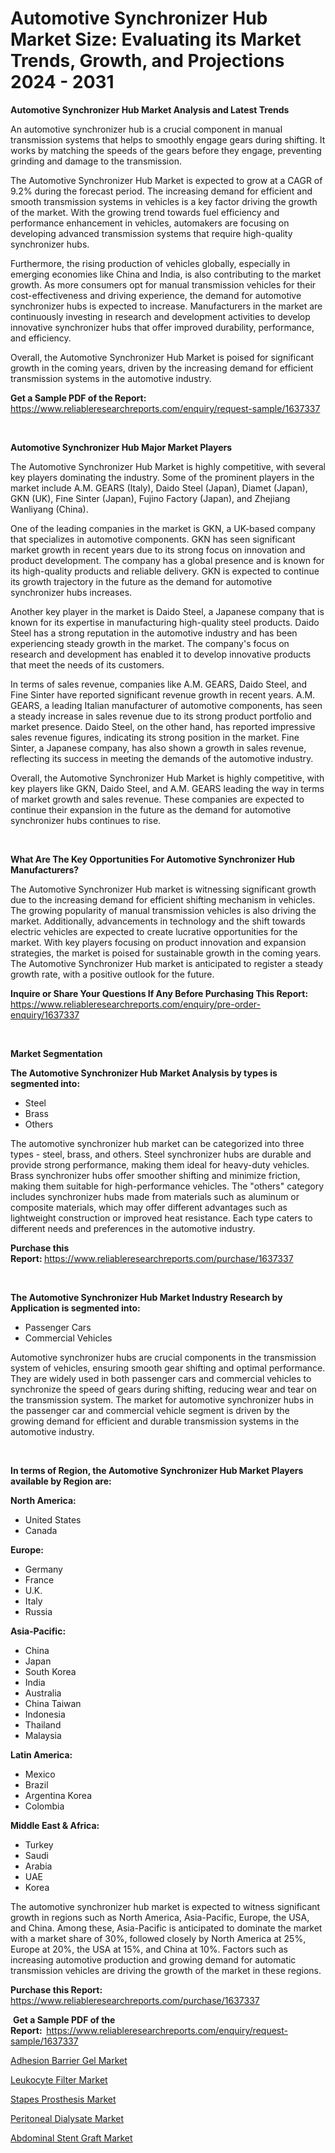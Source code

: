 <p><h1>Automotive Synchronizer Hub Market Size: Evaluating its Market Trends, Growth, and Projections 2024 - 2031</h1></p><p><strong>Automotive Synchronizer Hub Market Analysis and Latest Trends</strong></p>
<p><p>An automotive synchronizer hub is a crucial component in manual transmission systems that helps to smoothly engage gears during shifting. It works by matching the speeds of the gears before they engage, preventing grinding and damage to the transmission.</p><p>The Automotive Synchronizer Hub Market is expected to grow at a CAGR of 9.2% during the forecast period. The increasing demand for efficient and smooth transmission systems in vehicles is a key factor driving the growth of the market. With the growing trend towards fuel efficiency and performance enhancement in vehicles, automakers are focusing on developing advanced transmission systems that require high-quality synchronizer hubs.</p><p>Furthermore, the rising production of vehicles globally, especially in emerging economies like China and India, is also contributing to the market growth. As more consumers opt for manual transmission vehicles for their cost-effectiveness and driving experience, the demand for automotive synchronizer hubs is expected to increase. Manufacturers in the market are continuously investing in research and development activities to develop innovative synchronizer hubs that offer improved durability, performance, and efficiency.</p><p>Overall, the Automotive Synchronizer Hub Market is poised for significant growth in the coming years, driven by the increasing demand for efficient transmission systems in the automotive industry.</p></p>
<p><strong>Get a Sample PDF of the Report:&nbsp;</strong> <a href="https://www.reliableresearchreports.com/enquiry/request-sample/1637337">https://www.reliableresearchreports.com/enquiry/request-sample/1637337</a></p>
<p>&nbsp;</p>
<p><strong>Automotive Synchronizer Hub Major Market Players</strong></p>
<p><p>The Automotive Synchronizer Hub Market is highly competitive, with several key players dominating the industry. Some of the prominent players in the market include A.M. GEARS (Italy), Daido Steel (Japan), Diamet (Japan), GKN (UK), Fine Sinter (Japan), Fujino Factory (Japan), and Zhejiang Wanliyang (China). </p><p>One of the leading companies in the market is GKN, a UK-based company that specializes in automotive components. GKN has seen significant market growth in recent years due to its strong focus on innovation and product development. The company has a global presence and is known for its high-quality products and reliable delivery. GKN is expected to continue its growth trajectory in the future as the demand for automotive synchronizer hubs increases.</p><p>Another key player in the market is Daido Steel, a Japanese company that is known for its expertise in manufacturing high-quality steel products. Daido Steel has a strong reputation in the automotive industry and has been experiencing steady growth in the market. The company's focus on research and development has enabled it to develop innovative products that meet the needs of its customers.</p><p>In terms of sales revenue, companies like A.M. GEARS, Daido Steel, and Fine Sinter have reported significant revenue growth in recent years. A.M. GEARS, a leading Italian manufacturer of automotive components, has seen a steady increase in sales revenue due to its strong product portfolio and market presence. Daido Steel, on the other hand, has reported impressive sales revenue figures, indicating its strong position in the market. Fine Sinter, a Japanese company, has also shown a growth in sales revenue, reflecting its success in meeting the demands of the automotive industry.</p><p>Overall, the Automotive Synchronizer Hub Market is highly competitive, with key players like GKN, Daido Steel, and A.M. GEARS leading the way in terms of market growth and sales revenue. These companies are expected to continue their expansion in the future as the demand for automotive synchronizer hubs continues to rise.</p></p>
<p>&nbsp;</p>
<p><strong>What Are The Key Opportunities For Automotive Synchronizer Hub Manufacturers?</strong></p>
<p><p>The Automotive Synchronizer Hub market is witnessing significant growth due to the increasing demand for efficient shifting mechanism in vehicles. The growing popularity of manual transmission vehicles is also driving the market. Additionally, advancements in technology and the shift towards electric vehicles are expected to create lucrative opportunities for the market. With key players focusing on product innovation and expansion strategies, the market is poised for sustainable growth in the coming years. The Automotive Synchronizer Hub market is anticipated to register a steady growth rate, with a positive outlook for the future.</p></p>
<p><strong>Inquire or Share Your Questions If Any Before Purchasing This Report:</strong> <a href="https://www.reliableresearchreports.com/enquiry/pre-order-enquiry/1637337">https://www.reliableresearchreports.com/enquiry/pre-order-enquiry/1637337</a></p>
<p>&nbsp;</p>
<p><strong>Market Segmentation</strong></p>
<p><strong>The Automotive Synchronizer Hub Market Analysis by types is segmented into:</strong></p>
<p><ul><li>Steel</li><li>Brass</li><li>Others</li></ul></p>
<p><p>The automotive synchronizer hub market can be categorized into three types - steel, brass, and others. Steel synchronizer hubs are durable and provide strong performance, making them ideal for heavy-duty vehicles. Brass synchronizer hubs offer smoother shifting and minimize friction, making them suitable for high-performance vehicles. The "others" category includes synchronizer hubs made from materials such as aluminum or composite materials, which may offer different advantages such as lightweight construction or improved heat resistance. Each type caters to different needs and preferences in the automotive industry.</p></p>
<p><strong>Purchase this Report:&nbsp;</strong><a href="https://www.reliableresearchreports.com/purchase/1637337">https://www.reliableresearchreports.com/purchase/1637337</a></p>
<p>&nbsp;</p>
<p><strong>The Automotive Synchronizer Hub Market Industry Research by Application is segmented into:</strong></p>
<p><ul><li>Passenger Cars</li><li>Commercial Vehicles</li></ul></p>
<p><p>Automotive synchronizer hubs are crucial components in the transmission system of vehicles, ensuring smooth gear shifting and optimal performance. They are widely used in both passenger cars and commercial vehicles to synchronize the speed of gears during shifting, reducing wear and tear on the transmission system. The market for automotive synchronizer hubs in the passenger car and commercial vehicle segment is driven by the growing demand for efficient and durable transmission systems in the automotive industry.</p></p>
<p>&nbsp;</p>
<p><strong>In terms of Region, the Automotive Synchronizer Hub Market Players available by Region are:</strong></p>
<p>
    <p> <strong> North America: </strong>
        <ul>
            <li>United States</li>
            <li>Canada</li>
        </ul>
        </p> 
    <p> <strong> Europe: </strong>
        <ul>
            <li>Germany</li>
            <li>France</li>
            <li>U.K.</li>
            <li>Italy</li>
            <li>Russia</li>
        </ul>
        </p> 
    <p> <strong> Asia-Pacific: </strong>
        <ul>
            <li>China</li>
            <li>Japan</li>
            <li>South Korea</li>
            <li>India</li>
            <li>Australia</li>
            <li>China Taiwan</li>
            <li>Indonesia</li>
            <li>Thailand</li>
            <li>Malaysia</li>
        </ul>
        </p> 
    <p> <strong> Latin America: </strong>
        <ul>
            <li>Mexico</li>
            <li>Brazil</li>
            <li>Argentina Korea</li>
            <li>Colombia</li>
        </ul>
        </p> 
    <p> <strong> Middle East & Africa: </strong>
        <ul>
            <li>Turkey</li>
            <li>Saudi</li>
            <li>Arabia</li>
            <li>UAE</li>
            <li>Korea</li>
        </ul>
    </p>
    </p>
<p><p>The automotive synchronizer hub market is expected to witness significant growth in regions such as North America, Asia-Pacific, Europe, the USA, and China. Among these, Asia-Pacific is anticipated to dominate the market with a market share of 30%, followed closely by North America at 25%, Europe at 20%, the USA at 15%, and China at 10%. Factors such as increasing automotive production and growing demand for automatic transmission vehicles are driving the growth of the market in these regions.</p></p>
<p><strong>Purchase this Report: </strong><a href="https://www.reliableresearchreports.com/purchase/1637337">https://www.reliableresearchreports.com/purchase/1637337</a></p>
<p>&nbsp;<strong>Get a Sample PDF of the Report:&nbsp;&nbsp;</strong><a href="https://www.reliableresearchreports.com/enquiry/request-sample/1637337">https://www.reliableresearchreports.com/enquiry/request-sample/1637337</a></p>
<p><strong></strong></p>
<p><p><a href="https://medium.com/@chiragreportprime1/adhesion-barrier-gel-market-competitive-analysis-market-trends-and-forecast-to-2031-fb6e22ad6d6e">Adhesion Barrier Gel Market</a></p><p><a href="https://medium.com/@chiragreportprime1/leukocyte-filter-market-furnishes-information-on-market-share-market-trends-and-market-growth-a1c5f51d4dbf">Leukocyte Filter Market</a></p><p><a href="https://medium.com/@chiragreportprime1/stapes-prosthesis-market-trends-and-market-analysis-forecasted-for-period-2024-2031-311bb9e8b1e6">Stapes Prosthesis Market</a></p><p><a href="https://medium.com/@chiragreportprime1/peritoneal-dialysate-market-analysis-and-sze-forecasted-for-period-from-2024-to-2031-d2f4d2d72cfa">Peritoneal Dialysate Market</a></p><p><a href="https://medium.com/p/0d35fa780fa2/edit">Abdominal Stent Graft Market</a></p></p>